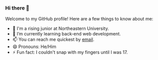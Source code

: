 ### Hi there 👋
Welcome to my GitHub profile! Here are a few things to know about me:
- 🏫 I'm a rising junior at Northeastern University.
- 🌱 I’m currently learning back-end web development.
- 📫 You can reach me quickest by [email](mailto:denniskats43@gmail.com).
- 😄 Pronouns: He/Him
- ⚡ Fun fact: I couldn't snap with my fingers until I was 17.

<!--
**denk0403/denk0403** is a ✨ _special_ ✨ repository because its `README.md` (this file) appears on your GitHub profile.

Here are some ideas to get you started:

- 🔭 I’m currently working on ...
- 🌱 I’m currently learning ...
- 👯 I’m looking to collaborate on ...
- 🤔 I’m looking for help with ...
- 💬 Ask me about ...
- 📫 How to reach me: ...
- 😄 Pronouns: ...
- ⚡ Fun fact: ...
-->
